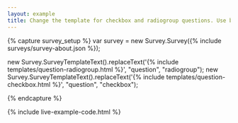 ```yaml
---
layout: example
title: Change the template for checkbox and radiogroup questions. Use bootstrap buttons group.
---
```

{% capture survey_setup %}
var survey = new Survey.Survey({% include surveys/survey-about.json %});

new Survey.SurveyTemplateText().replaceText('{% include templates/question-radiogroup.html %}', "question", "radiogroup");
new Survey.SurveyTemplateText().replaceText('{% include templates/question-checkbox.html %}', "question", "checkbox");

{% endcapture %}

{% include live-example-code.html %}
